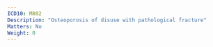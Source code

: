 ```yaml
---
ICD10: M802
Description: "Osteoporosis of disuse with pathological fracture"
Matters: No
Weight: 0
---
```

